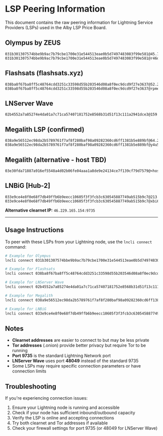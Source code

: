 # LSP Peering Information

This document contains the raw peering information for Lightning Service Providers (LSPs) used in the Alby LSP Price Board.

## Olympus by ZEUS
```
031b301307574bbe9b9ac7b79cbe1700e31e544513eae0b5d7497483083f99e581@45.79.192.236:9735
031b301307574bbe9b9ac7b79cbe1700e31e544513eae0b5d7497483083f99e581@r46dwvxcdri754hf6n3rwexmc53h5x4natg5g6hidnxfzejm5xrqn2id.onion:9735
```

## Flashsats (flashsats.xyz)
```
038ba8f67ba8ff5c48764cdd3251c33598d55b203546d08a8f0ec9dcd9f27e3637@52.24.240.84:9735
038ba8f67ba8ff5c48764cdd3251c33598d55b203546d08a8f0ec9dcd9f27e3637@rpmeiboyov7obu7xvs4lsyaurimwlusvd4sqy5scrtfzrh5xoa7hllyd.onion:9735
```

## LNServer Wave
```
02b4552a7a85274e4da01a7c71ca57407181752e8568b31d51f13c111a2941dce3@159.223.176.115:48049
```

## Megalith LSP (confirmed)
```
038a9e56512ec98da2b5789761f7af8f280baf98a09282360cd6ff1381b5e889bf@64.23.162.51:9735
038a9e56512ec98da2b5789761f7af8f280baf98a09282360cd6ff1381b5e889bf@y4u5v6vqenjr4wlnpcp4ekftpyfrsu2sewcrzcl7ob2lctwqcvqpocid.onion:9735
```

## Megalith (alternative - host TBD)
```
03e30fda71887a916ef5548a4d02b06fe04aaa1a8de9e24134ce7f139cf79d7579@<host>:9735
```

## LNBiG [Hub-2]
```
033e9ce4e8f0e68f7db49ffb6b9eecc10605f3f3fcb3c630545887749ab515b9c7@213.174.156.72:9735
033e9ce4e8f0e68f7db49ffb6b9eecc10605f3f3fcb3c630545887749ab515b9c7@xbi6bipfby6prt6wddufgv5mq4mx2ihxsy4u4hycd73qfgc3oslonuid.onion:9735
```
**Alternative clearnet IP:** `46.229.165.154:9735`

---

## Usage Instructions

To peer with these LSPs from your Lightning node, use the `lncli connect` command:

```bash
# Example for Olympus
lncli connect 031b301307574bbe9b9ac7b79cbe1700e31e544513eae0b5d7497483083f99e581@45.79.192.236:9735

# Example for Flashsats
lncli connect 038ba8f67ba8ff5c48764cdd3251c33598d55b203546d08a8f0ec9dcd9f27e3637@52.24.240.84:9735

# Example for LNServer Wave
lncli connect 02b4552a7a85274e4da01a7c71ca57407181752e8568b31d51f13c111a2941dce3@159.223.176.115:48049

# Example for Megalith
lncli connect 038a9e56512ec98da2b5789761f7af8f280baf98a09282360cd6ff1381b5e889bf@64.23.162.51:9735

# Example for LNBiG
lncli connect 033e9ce4e8f0e68f7db49ffb6b9eecc10605f3f3fcb3c630545887749ab515b9c7@213.174.156.72:9735
```

## Notes

- **Clearnet addresses** are easier to connect to but may be less private
- **Tor addresses** (.onion) provide better privacy but require Tor to be running
- **Port 9735** is the standard Lightning Network port
- **LNServer Wave** uses port **48049** instead of the standard 9735
- Some LSPs may require specific connection parameters or have connection limits

## Troubleshooting

If you're experiencing connection issues:
1. Ensure your Lightning node is running and accessible
2. Check if your node has sufficient inbound/outbound capacity
3. Verify the LSP is online and accepting connections
4. Try both clearnet and Tor addresses if available
5. Check your firewall settings for port 9735 (or 48049 for LNServer Wave)
